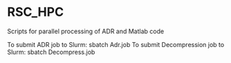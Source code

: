 # RSC_HPC

Scripts for parallel processing of ADR and Matlab code

To submit ADR job to Slurm: sbatch Adr.job
To submit Decompression job to Slurm: sbatch Decompress.job
